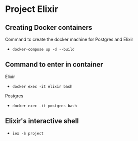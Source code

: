 # Project Elixir

## Creating Docker containers

Command to create the docker machine for Postgres and Elixir

  * `docker-compose up -d --build`

## Command to enter in container

Elixir

  * `docker exec -it elixir bash`
  
Postgres

  * `docker exec -it postgres bash`
  
## Elixir's interactive shell

  * `iex -S project`
